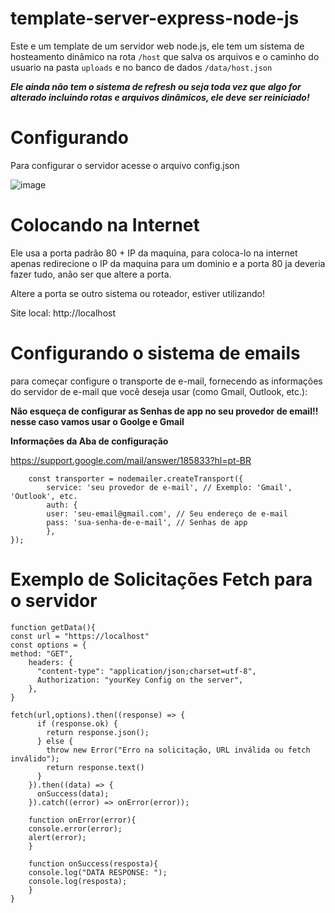 # template-server-express-node-js

Este e um template de um servidor web node.js, ele tem um sistema de hosteamento dinâmico na rota ```/host``` que salva os arquivos e o caminho do usuario na pasta ```uploads``` e no banco de dados ``` /data/host.json ```

***Ele ainda não tem o sistema de refresh ou seja toda vez que algo for alterado incluindo rotas e arquivos dinâmicos, ele deve ser reiniciado!***

# Configurando
Para configurar o servidor acesse o arquivo config.json

![image](https://github.com/LUISDASARTIMANHAS/template-server-express-node-js/assets/75493473/d0951081-0f56-457b-a8fa-4e1d63db331b)


# Colocando na Internet 
Ele usa a porta padrão 80 + IP da maquina, para coloca-lo na internet apenas redirecione o IP da maquina para um dominio e a porta 80 ja deveria fazer tudo, anão ser que altere a porta.

Altere a porta se outro sistema ou roteador, estiver utilizando!

Site local: http://localhost

# Configurando o sistema de emails
para começar configure o transporte de e-mail, fornecendo as informações do servidor de e-mail que você deseja usar (como Gmail, Outlook, etc.):
 
**Não esqueça de configurar as Senhas de app no seu provedor de email!! nesse caso vamos usar o Goolge e Gmail**

**Informações da Aba de configuração**

https://support.google.com/mail/answer/185833?hl=pt-BR
```
    const transporter = nodemailer.createTransport({
        service: 'seu provedor de e-mail', // Exemplo: 'Gmail', 'Outlook', etc.
        auth: {
        user: 'seu-email@gmail.com', // Seu endereço de e-mail
        pass: 'sua-senha-de-e-mail', // Senhas de app
        },
});
```

# Exemplo de Solicitações Fetch para o servidor
```
function getData(){
const url = "https://localhost"
const options = {
method: "GET",
    headers: {
      "content-type": "application/json;charset=utf-8",
      Authorization: "yourKey Config on the server",
    },
}

fetch(url,options).then((response) => {
      if (response.ok) {
        return response.json();
      } else {
        throw new Error("Erro na solicitação, URL inválida ou fetch inválido");
        return response.text()
      }
    }).then((data) => {
      onSuccess(data);
    }).catch((error) => onError(error));

    function onError(error){
    console.error(error);
    alert(error);
    }

    function onSuccess(resposta){
    console.log("DATA RESPONSE: ");
    console.log(resposta);
    }
}


```
